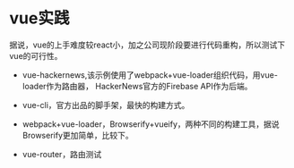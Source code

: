 # vue实践

据说，vue的上手难度较react小，加之公司现阶段要进行代码重构，所以测试下vue的可行性。

- vue-hackernews,该示例使用了webpack+vue-loader组织代码，用vue-loader作为路由器，
HackerNews官方的Firebase API作为后端。

- vue-cli，官方出品的脚手架，最快的构建方式。

- webpack+vue-loader，Browserify+vueify，两种不同的构建工具，据说Browserify更加简单，比较下。

- vue-router，路由测试